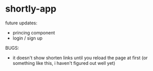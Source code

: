 # shortly-app

future updates: 
- princing component
- login / sign up

BUGS: 
- it doesn't show shorten links until you reload the page at first (or something like this, i haven't figured out well yet)
